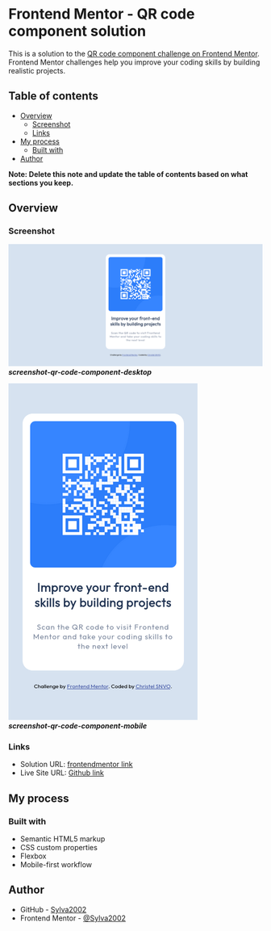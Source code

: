 # Frontend Mentor - QR code component solution

This is a solution to the [QR code component challenge on Frontend Mentor](https://www.frontendmentor.io/challenges/qr-code-component-iux_sIO_H). Frontend Mentor challenges help you improve your coding skills by building realistic projects. 

## Table of contents

- [Overview](#overview)
  - [Screenshot](#screenshot)
  - [Links](#links)
- [My process](#my-process)
  - [Built with](#built-with)
- [Author](#author)

**Note: Delete this note and update the table of contents based on what sections you keep.**

## Overview

### Screenshot

![screenshot-qr-code-component-desktop](./screenshot/screenshot-qr-code-component-desktop.png)***screenshot-qr-code-component-desktop***


![screenshot-qr-code-component-mobile](./screenshot/screenshot-qr-code-component-mobile.png)<br>
***screenshot-qr-code-component-mobile***


### Links

- Solution URL: [frontendmentor link](https://www.frontendmentor.io/solutions/htmlcss-qr-code-solution-Jh7nki7tB5)
- Live Site URL: [Github link](https://sylva2002.github.io/qr-code-component-html-css/)

## My process

### Built with

- Semantic HTML5 markup
- CSS custom properties
- Flexbox
- Mobile-first workflow


## Author

- GitHub - [Sylva2002](https://github.com/Sylva2002)
- Frontend Mentor - [@Sylva2002](https://www.frontendmentor.io/profile/Sylva2002)
